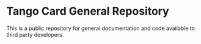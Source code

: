 Tango Card General Repository   
====================

This is a public repository for general documentation and code available to third party developers.
